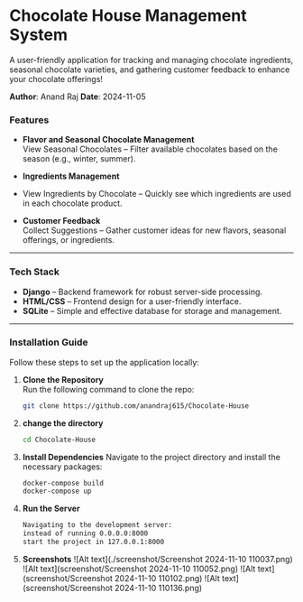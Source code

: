 # Chocolate House Management System

A user-friendly application for tracking and managing chocolate ingredients, seasonal chocolate varieties, and gathering customer feedback to enhance your chocolate offerings!

**Author**: Anand Raj
**Date**: 2024-11-05

###  Features

- **Flavor and Seasonal Chocolate Management**  
  View Seasonal Chocolates – Filter available chocolates based on the season (e.g., winter, summer).
- **Ingredients Management**
- 
  View Ingredients by Chocolate – Quickly see which ingredients are used in each chocolate product.

- **Customer Feedback**  
  Collect Suggestions – Gather customer ideas for new flavors, seasonal offerings, or ingredients.

---

###  Tech Stack
- **Django** – Backend framework for robust server-side processing.
- **HTML/CSS** – Frontend design for a user-friendly interface.
- **SQLite** – Simple and effective database for storage and management.

---

### Installation Guide
Follow these steps to set up the application locally:

1. **Clone the Repository**  
   Run the following command to clone the repo:
   ```bash
   git clone https://github.com/anandraj615/Chocolate-House

2. **change the directory**
    ```bash
    cd Chocolate-House
4. **Install Dependencies**
    Navigate to the project directory and install the necessary packages:
    ```bash
    docker-compose build
    docker-compose up
5. **Run the Server**
   ```bash
   Navigating to the development server:
   instead of running 0.0.0.0:8000
   start the project in 127.0.0.1:8000
6. **Screenshots**
   ![Alt text](./screenshot/Screenshot 2024-11-10 110037.png)
   ![Alt text](screenshot/Screenshot 2024-11-10 110052.png)
   ![Alt text](screenshot/Screenshot 2024-11-10 110102.png)
   ![Alt text](screenshot/Screenshot 2024-11-10 110136.png)


